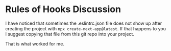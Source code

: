 # Rules of Hooks Discussion

I have noticed that sometimes the .eslintrc.json file does not show up after
creating the project with `npx create-next-app@latest`. If that happens to
you I suggest copying that file from this git repo into your project.

That is what worked for me.